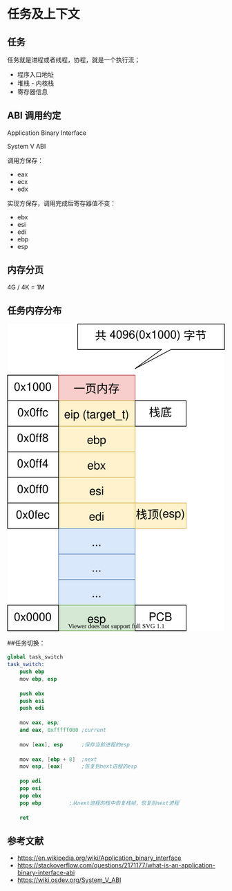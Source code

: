 # 任务及上下文

## 任务

任务就是进程或者线程，协程，就是一个执行流；

- 程序入口地址
- 堆栈 - 内核栈
- 寄存器信息

## ABI 调用约定

Application Binary Interface

System V ABI

调用方保存：

- eax
- ecx
- edx

实现方保存，调用完成后寄存器值不变：

- ebx
- esi
- edi
- ebp
- esp

## 内存分页

4G / 4K = 1M

## 任务内存分布

![](./images/task_01.drawio.svg)



##任务切换：
```s
global task_switch
task_switch:
    push ebp
    mov ebp, esp

    push ebx
    push esi
    push edi

    mov eax, esp;
    and eax, 0xfffff000 ;current

    mov [eax], esp      ;保存当前进程的esp

    mov eax, [ebp + 8]  ;next
    mov esp, [eax]      ;恢复到next进程的esp

    pop edi
    pop esi
    pop ebx
    pop ebp         ;从next进程的栈中恢复栈帧，恢复到next进程

    ret
```


## 参考文献

- <https://en.wikipedia.org/wiki/Application_binary_interface>
- <https://stackoverflow.com/questions/2171177/what-is-an-application-binary-interface-abi>
- <https://wiki.osdev.org/System_V_ABI>

